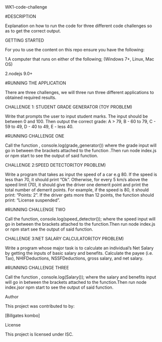 WK1-code-challenge
 
 #DESCRIPTION

Explanation on how to run the code for three different code challenges so as to get the correct output.

GETTING STARTED

 For you to use the content on this repo ensure you have the following:


 1.A computer that runs on either of the following; (Windows 7+, Linux, Mac OS)


 2.nodejs 9.0+

 #RUNNING THE APPLICATION

There are three challenges, we will three run three different applications to obtained required results.

CHALLENGE 1: STUDENT GRADE GENERATOR (TOY PROBLEM)

Write that prompts the user to input student marks. The input should be between 0 and 100. Then output the correct grade: A > 79, B - 60 to 79, C - 59 to 49, D - 40 to 49, E - less 40.

 #RUNNING CHALLENGE ONE

Call the function , console.log(grade_generator()) where the grade input will go in between the brackets attached to the function .Then run node index.js or npm start to see the output of said function.

CHALLENGE 2:SPEED DETECTOR(TOY PROBLEM)

Write a program that takes as input the speed of a car e.g 80. If the speed is less than 70, it should print “Ok”. Otherwise, for every 5 km/s above the speed limit (70), it should give the driver one demerit point and print the total number of demerit points. For example, if the speed is 80, it should print: “Points: 2”. If the driver gets more than 12 points, the function should print: “License suspended”.

#RUNNING CHALLENGE TWO


  Call the function, console.log(speed_detector()); where the speed input will go in between the brackets attached to the function.Then run node index.js or npm start see the output of said function. 
    
    
CHALLENGE 3:NET SALARY CALCULATOR(TOY PROBLEM) 

 Write a program whose major task is to calculate an individual’s Net Salary by getting the inputs of basic salary and benefits.
  Calculate the payee (i.e. Tax), NHIFDeductions, NSSFDeductions, gross salary, and net salary.

#RUNNING CHALLENGE THREE


 Call the function , console.log(Salary()); where the salary and benefits input will go in between the brackets attached to the function.Then run node index.jsor npm start to see the output of said function.


Author

This project was contributed to by:


 [Billgates kombo]

License

This project is licensed under ISC.
